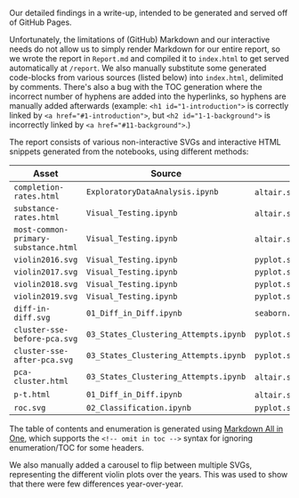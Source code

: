 Our detailed findings in a write-up, intended to be generated and served off of GitHub Pages.

Unfortunately, the limitations of (GitHub) Markdown and our interactive needs do not allow us to simply render Markdown for our entire report, so we wrote the report in `Report.md` and compiled it to `index.html` to get served automatically at `/report`. We also manually substitute some generated code-blocks from various sources (listed below) into `index.html`, delimited by comments. There's also a bug with the TOC generation where the incorrect number of hyphens are added into the hyperlinks, so hyphens are manually added afterwards (example: `<h1 id="1-introduction">` is correctly linked by `<a href="#1-introduction">`, but `<h2 id="1-1-background">` is incorrectly linked by `<a href="#11-background">`.)

The report consists of various non-interactive SVGs and interactive HTML snippets generated from the notebooks, using different methods:

| Asset                                | Source                                | Method                              |
| ------------------------------------ | ------------------------------------- | ----------------------------------- |
| `completion-rates.html`              | `ExploratoryDataAnalysis.ipynb`       | `altair.save()` with `altair-saver` |
| `substance-rates.html`               | `Visual_Testing.ipynb`                | `altair.save()` with `altair-saver` |
| `most-common-primary-substance.html` | `Visual_Testing.ipynb`                | `altair.save()` with `altair-saver` |
| `violin2016.svg`                     | `Visual_Testing.ipynb`                | `pyplot.savefig()`                  |
| `violin2017.svg`                     | `Visual_Testing.ipynb`                | `pyplot.savefig()`                  |
| `violin2018.svg`                     | `Visual_Testing.ipynb`                | `pyplot.savefig()`                  |
| `violin2019.svg`                     | `Visual_Testing.ipynb`                | `pyplot.savefig()`                  |
| `diff-in-diff.svg`                   | `01_Diff_in_Diff.ipynb`               | `seaborn.clustermap(...).savefig()` |
| `cluster-sse-before-pca.svg`         | `03_States_Clustering_Attempts.ipynb` | `pyplot.savefig()`                  |
| `cluster-sse-after-pca.svg`          | `03_States_Clustering_Attempts.ipynb` | `pyplot.savefig()`                  |
| `pca-cluster.html`                   | `03_States_Clustering_Attempts.ipynb` | `altair.save()` with `altair-saver` |
| `p-t.html`                           | `01_Diff_in_Diff.ipynb`               | `altair.save()` with `altair-saver` |
| `roc.svg`                            | `02_Classification.ipynb`             | `pyplot.savefig()`                  |

The table of contents and enumeration is generated using [Markdown All in One](https://marketplace.visualstudio.com/items?itemName=yzhang.markdown-all-in-one), which supports the `<!-- omit in toc -->` syntax for ignoring enumeration/TOC for some headers.

We also manually added a carousel to flip between multiple SVGs, representing the different violin plots over the years. This was used to show that there were few differences year-over-year.
